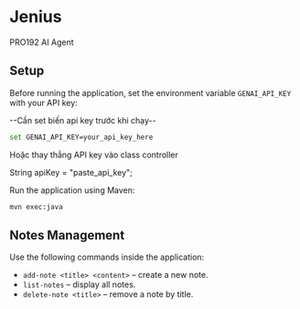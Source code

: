 # Jenius
PRO192 AI Agent

## Setup

Before running the application, set the environment variable `GENAI_API_KEY` with your API key:

--Cần set biến api key trước khi chạy--
```bash
set GENAI_API_KEY=your_api_key_here
```

Hoặc thay thẳng API key vào class controller

String apiKey = "paste_api_key";

Run the application using Maven:

```bash
mvn exec:java
```

## Notes Management

Use the following commands inside the application:

- `add-note <title> <content>` – create a new note.
- `list-notes` – display all notes.
- `delete-note <title>` – remove a note by title.
